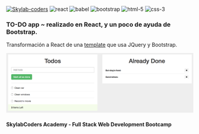 [![Skylab-coders](https://mtzfactory.github.io/logos/png/skylab-coders.png)](http://www.skylabcoders.com/)
![react](https://mtzfactory.github.io/logos/png/react.png)
![babel](https://mtzfactory.github.io/logos/png/babel.png)
![bootstrap](https://mtzfactory.github.io/logos/png/bootstrap.png)
![html-5](https://mtzfactory.github.io/logos/png/html-5.png)
![css-3](https://mtzfactory.github.io/logos/png/css-3.png)

### TO-DO app ~ realizado en React, y un poco de ayuda de Bootstrap.

Transformación a React de una [template][todo-template] que usa JQuery y Bootstrap.

![screenshoot](./img/screenshoot-1.png)

#### SkylabCoders Academy - Full Stack Web Development Bootcamp

[todo-template]: https://bootsnipp.com/snippets/featured/todo-example